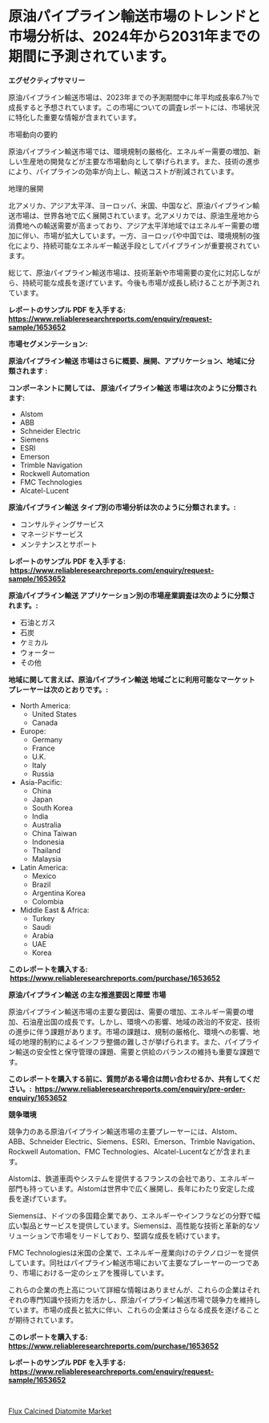 <p><h1>原油パイプライン輸送市場のトレンドと市場分析は、2024年から2031年までの期間に予測されています。</h1></p><p><strong>エグゼクティブサマリー</strong></p>
<p><p>原油パイプライン輸送市場は、2023年までの予測期間中に年平均成長率6.7％で成長すると予想されています。この市場についての調査レポートには、市場状況に特化した重要な情報が含まれています。</p><p>市場動向の要約</p><p>原油パイプライン輸送市場では、環境規制の厳格化、エネルギー需要の増加、新しい生産地の開発などが主要な市場動向として挙げられます。また、技術の進歩により、パイプラインの効率が向上し、輸送コストが削減されています。</p><p>地理的展開</p><p>北アメリカ、アジア太平洋、ヨーロッパ、米国、中国など、原油パイプライン輸送市場は、世界各地で広く展開されています。北アメリカでは、原油生産地から消費地への輸送需要が高まっており、アジア太平洋地域ではエネルギー需要の増加に伴い、市場が拡大しています。一方、ヨーロッパや中国では、環境規制の強化により、持続可能なエネルギー輸送手段としてパイプラインが重要視されています。</p><p>総じて、原油パイプライン輸送市場は、技術革新や市場需要の変化に対応しながら、持続可能な成長を遂げています。今後も市場が成長し続けることが予測されています。</p></p>
<p><strong>レポートのサンプル PDF を入手する: <a href="https://www.reliableresearchreports.com/enquiry/request-sample/1653652">https://www.reliableresearchreports.com/enquiry/request-sample/1653652</a></strong></p>
<p><strong>市場セグメンテーション:</strong></p>
<p><strong> 原油パイプライン輸送 市場はさらに概要、展開、アプリケーション、地域に分類されます :</strong></p>
<p><strong>コンポーネントに関しては、 原油パイプライン輸送 市場は次のように分類されます: &nbsp;</strong></p>
<p><ul><li>Alstom</li><li>ABB</li><li>Schneider Electric</li><li>Siemens</li><li>ESRI</li><li>Emerson</li><li>Trimble Navigation</li><li>Rockwell Automation</li><li>FMC Technologies</li><li>Alcatel-Lucent</li></ul></p>
<p><strong> 原油パイプライン輸送 タイプ別の市場分析は次のように分類されます。:</strong></p>
<p><ul><li>コンサルティングサービス</li><li>マネージドサービス</li><li>メンテナンスとサポート</li></ul></p>
<p><strong>レポートのサンプル PDF を入手する: &nbsp;<a href="https://www.reliableresearchreports.com/enquiry/request-sample/1653652">https://www.reliableresearchreports.com/enquiry/request-sample/1653652</a></strong></p>
<p><strong> 原油パイプライン輸送 アプリケーション別の市場産業調査は次のように分類されます。:</strong></p>
<p><ul><li>石油とガス</li><li>石炭</li><li>ケミカル</li><li>ウォーター</li><li>その他</li></ul></p>
<p><strong>地域に関して言えば、原油パイプライン輸送 地域ごとに利用可能なマーケットプレーヤーは次のとおりです。:</strong></p>
<p><ul>
    <li>
        North America:
        <ul>
            <li>United States</li>
            <li>Canada</li>
        </ul>
    </li>
    <li>
        Europe:
        <ul>
            <li>Germany</li>
            <li>France</li>
            <li>U.K.</li>
            <li>Italy</li>
            <li>Russia</li>
        </ul>
    </li>
    <li>
        Asia-Pacific:
        <ul>
            <li>China</li>
            <li>Japan</li>
            <li>South Korea</li>
            <li>India</li>
            <li>Australia</li>
            <li>China Taiwan</li>
            <li>Indonesia</li>
            <li>Thailand</li>
            <li>Malaysia</li>
        </ul>
    </li>
    <li>
        Latin America:
        <ul>
            <li>Mexico</li>
            <li>Brazil</li>
            <li>Argentina Korea</li>
            <li>Colombia</li>
        </ul>
    </li>
    <li>
        Middle East & Africa:
        <ul>
            <li>Turkey</li>
            <li>Saudi</li>
            <li>Arabia</li>
            <li>UAE</li>
            <li>Korea</li>
        </ul>
    </li>
    </ul></p>
<p><strong>このレポートを購入する: &nbsp;<a href="https://www.reliableresearchreports.com/purchase/1653652">https://www.reliableresearchreports.com/purchase/1653652</a></strong></p>
<p><strong>原油パイプライン輸送 の主な推進要因と障壁 市場</strong></p>
<p><p>原油パイプライン輸送市場の主要な要因は、需要の増加、エネルギー需要の増加、石油産出国の成長です。しかし、環境への影響、地域の政治的不安定、技術の進歩に伴う課題があります。市場の課題は、規制の厳格化、環境への影響、地域の地理的制約によるインフラ整備の難しさが挙げられます。また、パイプライン輸送の安全性と保守管理の課題、需要と供給のバランスの維持も重要な課題です。</p></p>
<p><strong>このレポートを購入する前に、質問がある場合は問い合わせるか、共有してください。:&nbsp; <a href="https://www.reliableresearchreports.com/enquiry/pre-order-enquiry/1653652">https://www.reliableresearchreports.com/enquiry/pre-order-enquiry/1653652</a></strong></p>
<p><strong>競争環境</strong></p>
<p><p>競争力のある原油パイプライン輸送市場の主要プレーヤーには、Alstom、ABB、Schneider Electric、Siemens、ESRI、Emerson、Trimble Navigation、Rockwell Automation、FMC Technologies、Alcatel-Lucentなどが含まれます。 </p><p>Alstomは、鉄道車両やシステムを提供するフランスの会社であり、エネルギー部門も持っています。Alstomは世界中で広く展開し、長年にわたり安定した成長を遂げています。</p><p>Siemensは、ドイツの多国籍企業であり、エネルギーやインフラなどの分野で幅広い製品とサービスを提供しています。Siemensは、高性能な技術と革新的なソリューションで市場をリードしており、堅調な成長を続けています。</p><p>FMC Technologiesは米国の企業で、エネルギー産業向けのテクノロジーを提供しています。同社はパイプライン輸送市場において主要なプレーヤーの一つであり、市場における一定のシェアを獲得しています。</p><p>これらの企業の売上高について詳細な情報はありませんが、これらの企業はそれぞれの専門知識や技術力を活かし、原油パイプライン輸送市場で競争力を維持しています。市場の成長と拡大に伴い、これらの企業はさらなる成長を遂げることが期待されています。</p></p>
<p><strong>このレポートを購入する: &nbsp; <a href="https://www.reliableresearchreports.com/purchase/1653652">https://www.reliableresearchreports.com/purchase/1653652</a></strong></p>
<p><strong>レポートのサンプル PDF を入手する: &nbsp;<a href="https://www.reliableresearchreports.com/enquiry/request-sample/1653652">https://www.reliableresearchreports.com/enquiry/request-sample/1653652</a></strong><strong></strong></p>
<p>&nbsp;</p>
<p><p><a href="https://glittery-fuchsia-86a.notion.site/Flux-Calcined-Diatomite-Market-Size-Growth-and-Forecast-from-2024-2031-7faf5da6296a4e4e8ec58b03470670a0">Flux Calcined Diatomite Market</a></p></p>